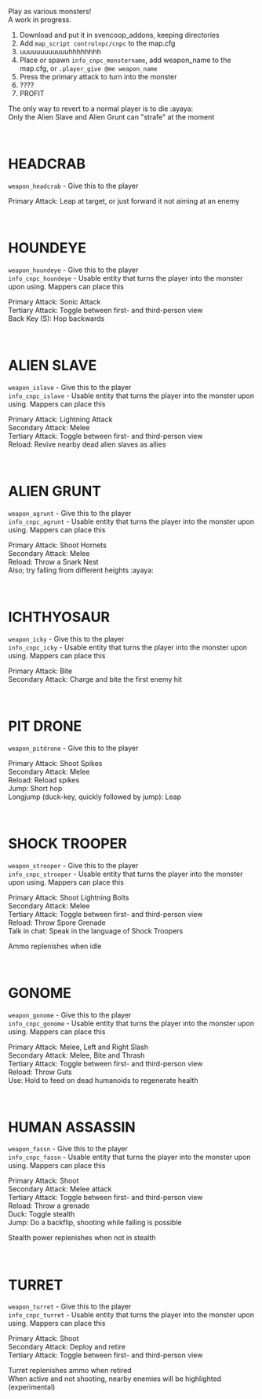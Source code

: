 Play as various monsters!  
A work in progress.  

1) Download and put it in svencoop_addons, keeping directories
2) Add `map_script controlnpc/cnpc` to the map.cfg
3) uuuuuuuuuuuuhhhhhhhh
4) Place or spawn `info_cnpc_monstername`, add weapon_name to the map.cfg, or `.player_give @me weapon_name`
5) Press the primary attack to turn into the monster
6) ????
7) PROFIT

The only way to revert to a normal player is to die :ayaya:  
Only the Alien Slave and Alien Grunt can "strafe" at the moment  

<BR>

# HEADCRAB #  
`weapon_headcrab` - Give this to the player  

Primary Attack: Leap at target, or just forward it not aiming at an enemy


<BR>

# HOUNDEYE #  
`weapon_houndeye` - Give this to the player  
`info_cnpc_houndeye` - Usable entity that turns the player into the monster upon using. Mappers can place this  

Primary Attack: Sonic Attack  
Tertiary Attack: Toggle between first- and third-person view  
Back Key (S): Hop backwards  


<BR>

# ALIEN SLAVE #  
`weapon_islave` - Give this to the player  
`info_cnpc_islave` - Usable entity that turns the player into the monster upon using. Mappers can place this  

Primary Attack: Lightning Attack  
Secondary Attack: Melee  
Tertiary Attack: Toggle between first- and third-person view  
Reload: Revive nearby dead alien slaves as allies  


<BR>

# ALIEN GRUNT #  
`weapon_agrunt` - Give this to the player  
`info_cnpc_agrunt` - Usable entity that turns the player into the monster upon using. Mappers can place this  

Primary Attack: Shoot Hornets  
Secondary Attack: Melee  
Reload: Throw a Snark Nest  
Also; try falling from different heights :ayaya:  


<BR>

# ICHTHYOSAUR #  
`weapon_icky` - Give this to the player  
`info_cnpc_icky` - Usable entity that turns the player into the monster upon using. Mappers can place this  

Primary Attack: Bite  
Secondary Attack: Charge and bite the first enemy hit  


<BR>


# PIT DRONE #  
`weapon_pitdrone` - Give this to the player  

Primary Attack: Shoot Spikes  
Secondary Attack: Melee  
Reload: Reload spikes  
Jump: Short hop  
Longjump (duck-key, quickly followed by jump): Leap


<BR>


# SHOCK TROOPER #  
`weapon_strooper` - Give this to the player  
`info_cnpc_strooper` - Usable entity that turns the player into the monster upon using. Mappers can place this  

Primary Attack: Shoot Lightning Bolts  
Secondary Attack: Melee  
Tertiary Attack: Toggle between first- and third-person view  
Reload: Throw Spore Grenade  
Talk in chat: Speak in the language of Shock Troopers  

Ammo replenishes when idle  



<BR>


# GONOME #  
`weapon_gonome` - Give this to the player  
`info_cnpc_gonome` - Usable entity that turns the player into the monster upon using. Mappers can place this  

Primary Attack: Melee, Left and Right Slash  
Secondary Attack: Melee, Bite and Thrash  
Tertiary Attack: Toggle between first- and third-person view  
Reload: Throw Guts  
Use: Hold to feed on dead humanoids to regenerate health  


<BR>


# HUMAN ASSASSIN #  
`weapon_fassn` - Give this to the player  
`info_cnpc_fassn` - Usable entity that turns the player into the monster upon using. Mappers can place this  

Primary Attack: Shoot  
Secondary Attack: Melee attack  
Tertiary Attack: Toggle between first- and third-person view  
Reload: Throw a grenade  
Duck: Toggle stealth  
Jump: Do a backflip, shooting while falling is possible  

Stealth power replenishes when not in stealth  


<BR>


# TURRET #  
`weapon_turret` - Give this to the player  
`info_cnpc_turret` - Usable entity that turns the player into the monster upon using. Mappers can place this  

Primary Attack: Shoot  
Secondary Attack: Deploy and retire  
Tertiary Attack: Toggle between first- and third-person view  

Turret replenishes ammo when retired  
When active and not shooting, nearby enemies will be highlighted (experimental)  


<BR>
